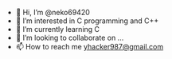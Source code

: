 - 👋 Hi, I’m @neko69420
- 👀 I’m interested in C programming and C++
- 🌱 I’m currently learning C 
- 💞️ I’m looking to collaborate on ...
- 📫 How to reach me yhacker987@gmail.com 

<!---
neko69420/neko69420 is a ✨ special ✨ repository because its `README.md` (this file) appears on your GitHub profile.
You can click the Preview link to take a look at your changes.
--->
